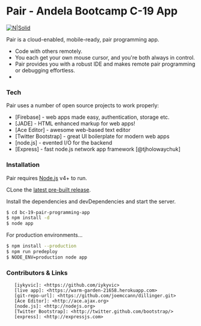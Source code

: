 # Pair - Andela Bootcamp C-19 App

[![N|Solid](http://emergetechafrica.ng/wp-content/uploads/2015/08/An.png)](https://andela.co)

Pair is a cloud-enabled, mobile-ready, pair programming app.

  - Code with others remotely.
  - You each get your own mouse cursor, and you're both always in control. 
  - Pair provides you with a robust IDE and makes remote pair programming or debugging effortless.
  - 
### Tech

Pair  uses a number of open source projects to work properly:
* [Firebase] - web apps made easy, authentication, storage etc.
* [JADE] - HTML enhanced markup for web apps!
* [Ace Editor] - awesome web-based text editor
* [Twitter Bootstrap] - great UI boilerplate for modern web apps
* [node.js] - evented I/O for the backend
* [Express] - fast node.js network app framework [@tjholowaychuk]

### Installation

Pair requires [Node.js](https://nodejs.org/) v4+ to run.

CLone the [latest pre-built release](https://github.com/joemccann/dillinger/releases).

Install the dependencies and devDependencies and start the server.

```sh
$ cd bc-19-pair-programming-app
$ npm install -d
$ node app
```

For production environments...

```sh
$ npm install --production
$ npm run predeploy
$ NODE_ENV=production node app
```



### Contributors & Links
```
   [iykyvic]: <https://github.com/iykyvic>
   [live app]: <https://warm-garden-21658.herokuapp.com>
   [git-repo-url]: <https://github.com/joemccann/dillinger.git>
   [Ace Editor]: <http://ace.ajax.org>
   [node.js]: <http://nodejs.org>
   [Twitter Bootstrap]: <http://twitter.github.com/bootstrap/>
   [express]: <http://expressjs.com>
```
